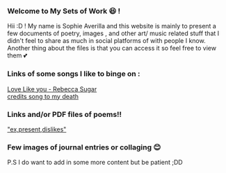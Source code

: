 ### Welcome to My Sets of Work 😆 !
 

Hii :D ! My name is Sophie Averilla and this website is mainly to present  a few documents of poetry, images , and other art/ music related stuff that I didn't feel to share as much in social platforms of with people I know.
Another thing about the files is that you can access it so feel free to view them 💕



### Links of some songs I like to binge on :
[Love Like you - Rebecca Sugar](https://www.youtube.com/watch?v=GDTD24KsdGc)  
[credits song to my death](https://www.youtube.com/watch?v=urxeNbBc1nk)


### Links and/or PDF files of poems!!
["ex,present,dislikes"](https://docs.google.com/document/d/1gMCRiSgCtUl3tNmlt1ovY7619-HJLMMCJS8bcrRO20U/edit?usp=sharing) 


### Few images of journal entries or collaging 😊
 



P.S I do want to add in some more content but be patient ;DD
